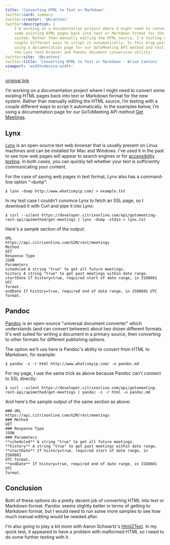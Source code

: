 ```yaml
---
title: 'Converting HTML to Text or Markdown'
twitter:card: summary
twitter:creator: '@bcantoni'
twitter:description: |
    I'm working on a documentation project where I might need to convert
    some existing HTML pages back into text or Markdown format for the new
    system. Rather than manually editing the HTML source, I'm testing with a
    couple different ways to script it automatically. In this blog post, I'm
    using a documentation page for our GoToMeeting API method and testing
    the Lynx text browser and Pandoc document conversion utility. 
twitter:site: '@bcantoni'
twitter:title: 'Converting HTML to Text or Markdown - Brian Cantoni'
viewport: 'width=device-width'
---
```


[original link](http://www.cantoni.org/2013/01/19/converting-html-to-text-markdown "Permalink to Converting HTML to Text or Markdown")

I’m working on a documentation project where I might need to convert
some existing HTML pages back into text or Markdown format for the new
system. Rather than manually editing the HTML source, I’m testing with a
couple different ways to script it automatically. In the examples below,
I’m using a documentation page for our GoToMeeting API method [Get
Meetings](https://developer.citrixonline.com/api/gotomeeting-rest-api/apimethod/get-meetings).

Lynx
----

[Lynx](http://lynx.isc.org/ "Lynx Text Web Browser") is an open-source
text web browser that is usually present on Linux machines and can be
installed for Mac and Windows. I’ve used it in the past to see how web
pages will appear to search engines or for [accessibility
testing](http://chronicle.com/blogs/profhacker/using-lynx-to-test-modern-websites-for-accessibility/31731 "Using Lynx to Test Modern Web Sites for Accessibility").
In both cases, you can quickly tell whether your text is sufficiently
communicating your content.

For the case of saving web pages in text format, Lynx also has a
command-line option “-dump”:

    $ lynx -dump http://www.whatismyip.com/ > example.txt

In my test case I couldn’t convince Lynx to fetch an SSL page, so I
download it with Curl and pipe it into Lynx:

    $ curl --silent https://developer.citrixonline.com/api/gotomeeting-rest-api/apimethod/get-meetings | lynx -dump -stdin > lynx.txt

Here's a sample section of the output:

    URL
    https://api.citrixonline.com/G2M/rest/meetings
    Method
    GET
    Response Type
    JSON
    Parameters
    scheduled A string "true" to get all future meetings.
    history A string "true" to get past meetings within date range.
    startDate If history=true, required start of date range, in ISO8601 UTC
    format.
    endDate If history=true, required end of date range, in ISO8601 UTC
    format.

Pandoc
------

[Pandoc](http://johnmacfarlane.net/pandoc/ "Pandoc - Universal Document Converter")
is an open-source "universal document converter" which understands (and
can convert between) about two dozen different formats. It's well suited
for writing a document in a primary source, then converting to other
formats for different publishing options.

The option we'll use here is Pandoc's ability to convert from HTML to
Markdown, for example:

    $ pandoc -s -r html http://www.whatismyip.com/ -o pandoc.md

For my page, I use the same trick as above because Pandoc can't connect
to SSL directly:

    $ curl --silent https://developer.citrixonline.com/api/gotomeeting-rest-api/apimethod/get-meetings | pandoc -s -r html -o pandoc.md

And here's the sample output of the same section as above:

    ### URL
    https://api.citrixonline.com/G2M/rest/meetings
    ### Method
    GET
    ### Response Type
    JSON
    ### Parameters
    **scheduled** A string "true" to get all future meetings.
    **history** A string "true" to get past meetings within date range.
    **startDate** If history=true, required start of date range, in ISO8601
    UTC format.
    **endDate** If history=true, required end of date range, in ISO8601 UTC
    format.

Conclusion
----------

Both of these options do a pretty decent job of converting HTML into
text or Markdown format. Pandoc seems slightly better in terms of
getting to Markdown format, but I would need to run some more samples to
see how much manual editing would be needed after.

I'm also going to play a bit more with Aaron Schwartz's
[Html2Text](https://github.com/aaronsw/html2text). In my quick test, it
appeared to have a problem with malformed HTML so I need to do some
further testing with it.
